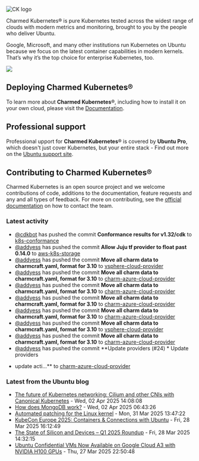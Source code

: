 ![CK logo](https://assets.ubuntu.com/v1/451d4cf4-Charmed+Kubernetes_RGB_onWhite_2022.svg)

Charmed Kubernetes® is pure Kubernetes tested across the widest range of clouds with modern metrics and monitoring, brought to you by the people who deliver Ubuntu.

Google, Microsoft, and many other institutions run Kubernetes on Ubuntu because we focus on the latest container capabilities in modern kernels. That’s why it’s the top choice for enterprise Kubernetes, too.

![](https://assets.ubuntu.com/v1/843c77b6-juju-at-a-glace.svg)

## Deploying Charmed Kubernetes®

To learn more about **Charmed Kubernetes**®, including how to install it on your own cloud, please visit the [Documentation][docs].

## Professional support

Professional upport for **Charmed Kubernetes**® is covered by **Ubuntu Pro**, which doesn't just cover Kubernetes, but your entire stack - Find out more on the [Ubuntu support site](https://ubuntu.com/support).

## Contributing to Charmed Kubernetes®

Charmed Kubernetes is an open source project and we welcome contributions of code, additions to the documentation, feature requests and any and all types of feedback. For more on contributing, see the [official documentation][get-in-touch] on how to contact the team.

<!-- LINKS -->
[docs]: https://ubuntu.com/kubernetes/docs
[get-in-touch]: https://ubuntu.com/kubernetes/docs/get-in-touch

### Latest activity

<!-- activity starts -->
 - [@cdkbot](https://github.com/cdkbot) has pushed the commit **Conformance results for v1.32/cdk** to [k8s-conformance](https://github.com/charmed-kubernetes/k8s-conformance)
 - [@addyess](https://github.com/addyess) has pushed the commit **Allow Juju tf provider to float past 0.14.0** to [aws-k8s-storage](https://github.com/charmed-kubernetes/aws-k8s-storage)
 - [@addyess](https://github.com/addyess) has pushed the commit **Move all charm data to charmcraft.yaml, format for 3.10** to [vsphere-cloud-provider](https://github.com/charmed-kubernetes/vsphere-cloud-provider)
 - [@addyess](https://github.com/addyess) has pushed the commit **Move all charm data to charmcraft.yaml, format for 3.10** to [charm-azure-cloud-provider](https://github.com/charmed-kubernetes/charm-azure-cloud-provider)
 - [@addyess](https://github.com/addyess) has pushed the commit **Move all charm data to charmcraft.yaml, format for 3.10** to [charm-azure-cloud-provider](https://github.com/charmed-kubernetes/charm-azure-cloud-provider)
 - [@addyess](https://github.com/addyess) has pushed the commit **Move all charm data to charmcraft.yaml, format for 3.10** to [charm-azure-cloud-provider](https://github.com/charmed-kubernetes/charm-azure-cloud-provider)
 - [@addyess](https://github.com/addyess) has pushed the commit **Move all charm data to charmcraft.yaml, format for 3.10** to [charm-azure-cloud-provider](https://github.com/charmed-kubernetes/charm-azure-cloud-provider)
 - [@addyess](https://github.com/addyess) has pushed the commit **Move all charm data to charmcraft.yaml, format for 3.10** to [vsphere-cloud-provider](https://github.com/charmed-kubernetes/vsphere-cloud-provider)
 - [@addyess](https://github.com/addyess) has pushed the commit **Move all charm data to charmcraft.yaml, format for 3.10** to [charm-azure-cloud-provider](https://github.com/charmed-kubernetes/charm-azure-cloud-provider)
 - [@addyess](https://github.com/addyess) has pushed the commit **Update providers (#24)  * Update providers * update acti...** to [charm-azure-cloud-provider](https://github.com/charmed-kubernetes/charm-azure-cloud-provider)
<!-- activity ends -->

<!-- roadmap starts -->

<!-- roadmap ends -->

### Latest from the Ubuntu blog

<!-- blog starts -->
* [The future of Kubernetes networking: Cilium and other CNIs with Canonical Kubernetes](https://ubuntu.com//blog/canonical-kubernetes-cilium-and-other-cnis) - Wed, 02 Apr 2025 14:08:08 
* [How does MongoDB work?](https://ubuntu.com//blog/how-does-mongodb-work) - Wed, 02 Apr 2025 06:43:26 
* [Automated patching for the Linux kernel](https://ubuntu.com//blog/automated-patching-for-the-linux-kernel) - Mon, 31 Mar 2025 13:47:22 
* [KubeCon Europe 2025: Containers &amp; Connections with Ubuntu](https://ubuntu.com//blog/kubecon-europe-2025) - Fri, 28 Mar 2025 16:12:49 
* [The State of Silicon and Devices &#8211; Q1 2025 Roundup](https://ubuntu.com//blog/state-of-silicon-devices-q1) - Fri, 28 Mar 2025 14:32:15 
* [Ubuntu Confidential VMs Now Available on Google Cloud A3 with NVIDIA H100 GPUs](https://ubuntu.com//blog/ubuntu-confidential-vms-now-available-on-google-cloud-a3-with-nvidia-h100-gpus) - Thu, 27 Mar 2025 22:50:48 
<!-- blog ends -->
